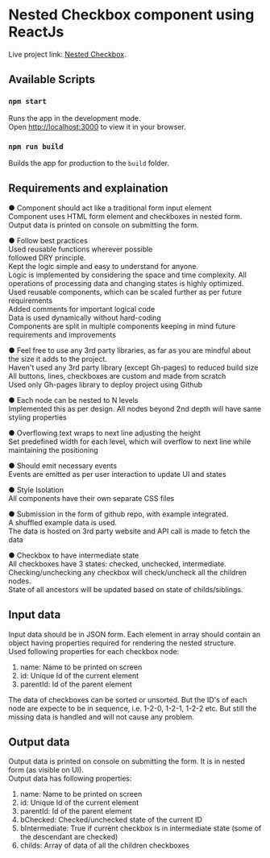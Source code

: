 # Nested Checkbox component using ReactJs

Live project link: [Nested Checkbox](https://pradeep17jadhav.github.io/Nested_Checkbox).

## Available Scripts

### `npm start`

Runs the app in the development mode.\
Open [http://localhost:3000](http://localhost:3000) to view it in your browser.

### `npm run build`

Builds the app for production to the `build` folder.


## Requirements and explaination
● Component should act like a traditional form input element\
Component uses HTML form element and checkboxes in nested form. Output data is printed on console on submitting the form.

● Follow best practices\
Used reusable functions wherever possible\
followed DRY principle.\
Kept the logic simple and easy to understand for anyone.\
Logic is implemented by considering the space and time complexity. All operations of processing data and changing states is highly optimized.\
Used reusable components, which can be scaled further as per future requirements\
Added comments for important logical code\
Data is used dynamically without hard-coding\
Components are split in multiple components keeping in mind future requirements and improvements

● Feel free to use any 3rd party libraries, as far as you are mindful about the size it adds to
the project.\
Haven't used any 3rd party library (except Gh-pages) to reduced build size\
All buttons, lines, checkboxes are custom and made from scratch\
Used only Gh-pages library to deploy project using Github

● Each node can be nested to N levels\
Implemented this as per design. All nodes beyond 2nd depth will have same styling properties

● Overflowing text wraps to next line adjusting the height\
Set predefined width for each level, which will overflow to next line while maintaining the positioning

● Should emit necessary events\
Events are emitted as per user interaction to update UI and states

● Style Isolation\
All components have their own separate CSS files

● Submission in the form of github repo, with example integrated.\
A shuffled example data is used.\
The data is hosted on 3rd party website and API call is made to fetch the data

● Checkbox to have intermediate state\
All checkboxes have 3 states: checked, unchecked, intermediate.\
Checking/unchecking any checkbox will check/uncheck all the children nodes.\
State of all ancestors will be updated based on state of childs/siblings.


## Input data
Input data should be in JSON form. Each element in array should contain an object having properties required for rendering the nested structure.\
Used following properties for each checkbox node:
1. name: Name to be printed on screen
2. id: Unique Id of the current element
3. parentId: Id of the parent element

The data of checkboxes can be sorted or unsorted. But the ID's of each node are expecte to be in sequence, i.e. 1-2-0, 1-2-1, 1-2-2 etc. But still the missing data is handled and will not cause any problem.


## Output data
Output data is printed on console on submitting the form. It is in nested form (as visible on UI).\
Output data has following properties:
1. name: Name to be printed on screen
2. id: Unique Id of the current element
3. parentId: Id of the parent element
4. bChecked: Checked/unchecked state of the current ID
5. bIntermediate: True if current checkbox is in intermediate state (some of the descendant are checked)
6. childs: Array of data of all the children checkboxes